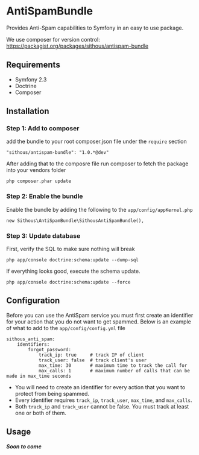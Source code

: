 AntiSpamBundle
==================================

Provides Anti-Spam capabilities to Symfony in an easy to use package.


We use composer for version control: https://packagist.org/packages/sithous/antispam-bundle

## Requirements
- Symfony 2.3
- Doctrine
- Composer


## Installation

### Step 1: Add to composer

add the bundle to your root composer.json file under the `require` section
```
"sithous/antispam-bundle": "1.0.*@dev"
```
 After adding that to the composre file run composer to fetch the package into your vendors folder
```
php composer.phar update
```

### Step 2: Enable the bundle

Enable the bundle by adding the following to the `app/config/appKernel.php`
```
new Sithous\AntiSpamBundle\SithousAntiSpamBundle(),
```

### Step 3: Update database

First, verify the SQL to make sure nothing will break
```
php app/console doctrine:schema:update --dump-sql
```
If everything looks good, execute the schema update.
```
php app/console doctrine:schema:update --force
```

## Configuration

Before you can use the AntiSpam service you must first create an identifier for your action that you do not want to get spammed. Below is an example of what to add to the `app/config/config.yml` file
```
sithous_anti_spam:
    identifiers:
        forgot_password:
            track_ip: true     # track IP of client
            track_user: false  # track client's user
            max_time: 30       # maximum time to track the call for
            max_calls: 1       # maximum number of calls that can be made in max_time seconds
```
* You will need to create an identifier for every action that you want to protect from being spammed.
* Every identifier requires `track_ip`, `track_user`, `max_time`, and `max_calls`.
* Both `track_ip` and `track_user` cannot be false. You must track at least one or both of them.

## Usage

***Soon to come***
